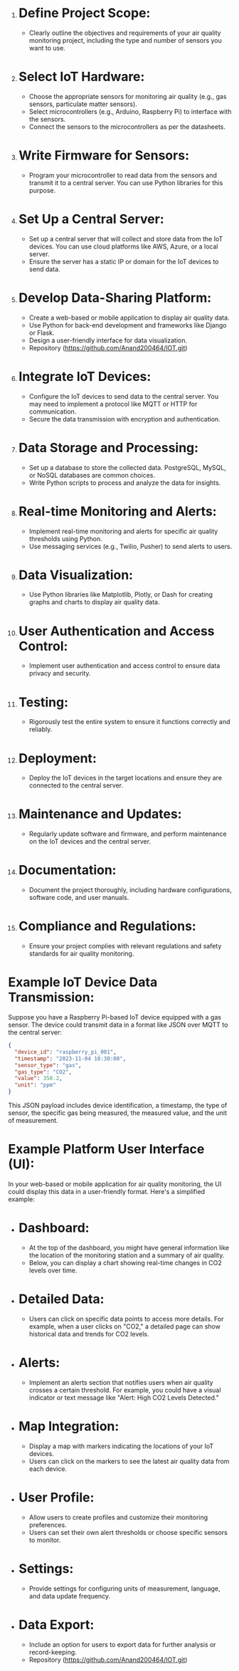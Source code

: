 1. # Define Project Scope:
   - Clearly outline the objectives and requirements of your air quality monitoring project, including the type and number of sensors you want to use.

2. # Select IoT Hardware:
   - Choose the appropriate sensors for monitoring air quality (e.g., gas sensors, particulate matter sensors).
   - Select microcontrollers (e.g., Arduino, Raspberry Pi) to interface with the sensors.
   - Connect the sensors to the microcontrollers as per the datasheets.

3. # Write Firmware for Sensors:
   - Program your microcontroller to read data from the sensors and transmit it to a central server. You can use Python libraries for this purpose.

4. # Set Up a Central Server:
   - Set up a central server that will collect and store data from the IoT devices. You can use cloud platforms like AWS, Azure, or a local server.
   - Ensure the server has a static IP or domain for the IoT devices to send data.

5. # Develop Data-Sharing Platform:
   - Create a web-based or mobile application to display air quality data.
   - Use Python for back-end development and frameworks like Django or Flask.
   - Design a user-friendly interface for data visualization.
   - Repository (https://github.com/Anand200464/IOT.git)

6. # Integrate IoT Devices:
   - Configure the IoT devices to send data to the central server. You may need to implement a protocol like MQTT or HTTP for communication.
   - Secure the data transmission with encryption and authentication.

7. # Data Storage and Processing:
   - Set up a database to store the collected data. PostgreSQL, MySQL, or NoSQL databases are common choices.
   - Write Python scripts to process and analyze the data for insights.

8. # Real-time Monitoring and Alerts:
   - Implement real-time monitoring and alerts for specific air quality thresholds using Python.
   - Use messaging services (e.g., Twilio, Pusher) to send alerts to users.

9. # Data Visualization:
   - Use Python libraries like Matplotlib, Plotly, or Dash for creating graphs and charts to display air quality data.

10. # User Authentication and Access Control:
    - Implement user authentication and access control to ensure data privacy and security.

11. # Testing:
    - Rigorously test the entire system to ensure it functions correctly and reliably.

12. # Deployment:
    - Deploy the IoT devices in the target locations and ensure they are connected to the central server.

13. # Maintenance and Updates:
    - Regularly update software and firmware, and perform maintenance on the IoT devices and the central server.

14. # Documentation:
    - Document the project thoroughly, including hardware configurations, software code, and user manuals.

15. # Compliance and Regulations:
    - Ensure your project complies with relevant regulations and safety standards for air quality monitoring.
   

# Example IoT Device Data Transmission:

Suppose you have a Raspberry Pi-based IoT device equipped with a gas sensor. The device could transmit data in a format like JSON over MQTT to the central server:

```json
{
  "device_id": "raspberry_pi_001",
  "timestamp": "2023-11-04 10:30:00",
  "sensor_type": "gas",
  "gas_type": "CO2",
  "value": 350.2,
  "unit": "ppm"
}
```

This JSON payload includes device identification, a timestamp, the type of sensor, the specific gas being measured, the measured value, and the unit of measurement.

# Example Platform User Interface (UI):

In your web-based or mobile application for air quality monitoring, the UI could display this data in a user-friendly format. Here's a simplified example:

- # Dashboard:
  - At the top of the dashboard, you might have general information like the location of the monitoring station and a summary of air quality.
  - Below, you can display a chart showing real-time changes in CO2 levels over time.

- # Detailed Data:
  - Users can click on specific data points to access more details. For example, when a user clicks on "CO2," a detailed page can show historical data and trends for CO2 levels.

- # Alerts:
  - Implement an alerts section that notifies users when air quality crosses a certain threshold. For example, you could have a visual indicator or text message like "Alert: High CO2 Levels Detected."

- # Map Integration:
  - Display a map with markers indicating the locations of your IoT devices.
  - Users can click on the markers to see the latest air quality data from each device.

- # User Profile:
  - Allow users to create profiles and customize their monitoring preferences.
  - Users can set their own alert thresholds or choose specific sensors to monitor.

- # Settings:
  - Provide settings for configuring units of measurement, language, and data update frequency.

- # Data Export:
  - Include an option for users to export data for further analysis or record-keeping.
  - Repository (https://github.com/Anand200464/IOT.git)
